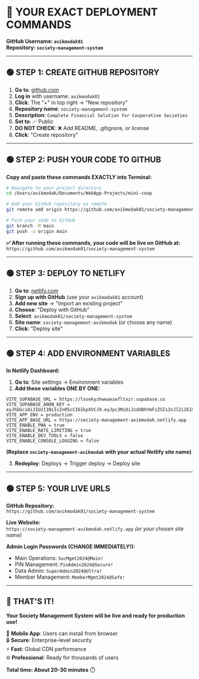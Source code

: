 # 🎯 YOUR EXACT DEPLOYMENT COMMANDS

**GitHub Username: `avikmodak01`**  
**Repository: `society-management-system`**

---

## 🟢 **STEP 1: CREATE GITHUB REPOSITORY**

1. **Go to**: [github.com](https://github.com)
2. **Log in** with username: `avikmodak01`
3. **Click**: The "+" in top right → "New repository"
4. **Repository name**: `society-management-system`
5. **Description**: `Complete Financial Solution for Cooperative Societies`
6. **Set to**: ✅ Public
7. **DO NOT CHECK**: ❌ Add README, .gitignore, or license
8. **Click**: "Create repository"

---

## 🟢 **STEP 2: PUSH YOUR CODE TO GITHUB**

**Copy and paste these commands EXACTLY into Terminal:**

```bash
# Navigate to your project directory
cd /Users/avikmodak/Documents/WebApp-Projects/mini-coop

# Add your GitHub repository as remote
git remote add origin https://github.com/avikmodak01/society-management-system.git

# Push your code to GitHub
git branch -M main
git push -u origin main
```

**✅ After running these commands, your code will be live on GitHub at:**  
`https://github.com/avikmodak01/society-management-system`

---

## 🟢 **STEP 3: DEPLOY TO NETLIFY**

1. **Go to**: [netlify.com](https://netlify.com)
2. **Sign up with GitHub** (use your `avikmodak01` account)
3. **Add new site** → "Import an existing project"
4. **Choose**: "Deploy with GitHub"
5. **Select**: `avikmodak01/society-management-system`
6. **Site name**: `society-management-avikmodak` (or choose any name)
7. **Click**: "Deploy site"

---

## 🟢 **STEP 4: ADD ENVIRONMENT VARIABLES**

**In Netlify Dashboard:**
1. **Go to**: Site settings → Environment variables
2. **Add these variables ONE BY ONE:**

```
VITE_SUPABASE_URL = https://lvsekyzhwwaezwfltxzr.supabase.co
VITE_SUPABASE_ANON_KEY = eyJhbGciOiJIUzI1NiIsInR5cCI6IkpXVCJ9.eyJpc3MiOiJzdXBhYmFzZSIsInJlZiI6Imx2c2VreXpod3dhZXp3Zmx0eHpyIiwicm9sZSI6ImFub24iLCJpYXQiOjE3NTA5MjYyOTYsImV4cCI6MjA2NjUwMjI5Nn0.ZvHWrqxohHLGzLJIDgSr_y1L4MfMsO_bWdERxAoakK8
VITE_APP_ENV = production
VITE_APP_BASE_URL = https://society-management-avikmodak.netlify.app
VITE_ENABLE_PWA = true
VITE_ENABLE_RATE_LIMITING = true
VITE_ENABLE_DEV_TOOLS = false
VITE_ENABLE_CONSOLE_LOGGING = false
```

**(Replace `society-management-avikmodak` with your actual Netlify site name)**

3. **Redeploy**: Deploys → Trigger deploy → Deploy site

---

## 🟢 **STEP 5: YOUR LIVE URLS**

**GitHub Repository:**  
`https://github.com/avikmodak01/society-management-system`

**Live Website:**  
`https://society-management-avikmodak.netlify.app` *(or your chosen site name)*

**Admin Login Passwords (CHANGE IMMEDIATELY!):**
- Main Operations: `SocMgmt2024@Main!`
- PIN Management: `PinAdmin2024@Secure!`
- Data Admin: `SuperAdmin2024@Ultra!`
- Member Management: `MemberMgmt2024@Safe!`

---

## 🎉 **THAT'S IT!**

**Your Society Management System will be live and ready for production use!**

📱 **Mobile App**: Users can install from browser  
🔒 **Secure**: Enterprise-level security  
⚡ **Fast**: Global CDN performance  
🌐 **Professional**: Ready for thousands of users  

**Total time: About 20-30 minutes** ⏱️